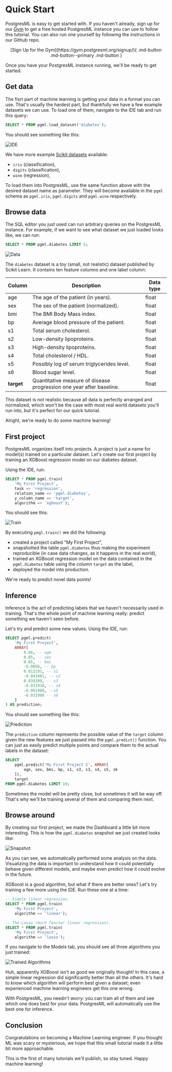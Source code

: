# Quick Start

PostgresML is easy to get started with. If you haven't already, sign up for our [Gym](https://gym.postgresml.org/signup/) to get a free hosted PostgresML instance you can use to follow this tutorial. You can also run one yourself by following the instructions in our Github repo.

<p align="center" markdown>
  [Sign Up for the Gym](https://gym.postgresml.org/signup/){ .md-button .md-button--primary .md-button }
</p>

Once you have your PostgresML instance running, we'll be ready to get started.

## Get data

The fisrt part of machine learning is getting your data in a format you can use. That's usually the hardest part, but thankfully we have a few example datasets we can use. To load one of them, navigate to the IDE tab and run this query:

```sql
SELECT * FROM pgml.load_dataset('diabetes');
```

You should see something like this:

![IDE](/gym/ide.png)

We have more example [Scikit datasets](https://scikit-learn.org/stable/datasets/toy_dataset.html) available:

- `iris` (classification),
- `digits` (classification),
- `wine` (regression),

To load them into PostgresML, use the same function above with the desired dataset name as parameter. They will become available in the `pgml` schema as `pgml.iris`, `pgml.digits` and `pgml.wine` respectively.

## Browse data

The SQL editor you just used can run arbitrary queries on the PostgresML instance. For example,
if we want to see what dataset we just loaded looks like, we can run:

```sql
SELECT * FROM pgml.diabetes LIMIT 5;
```

![Data](/gym/data.png)

The `diabetes` dataset is a toy (small, not realistic) dataset published by Scikit Learn. It contains ten feature columns and one label column:

| **Column** | **Description**                                                      | **Data type** |
|------------|----------------------------------------------------------------------|---------------|
| age        | The age of the patient (in years).                                   | float         |
| sex        | The sex of the patient (normalized).                                 | float         |
| bmi        | The BMI Body Mass index.                                             | float         |
| bp         | Average blood pressure of the patient.                               | float         |
| s1         | Total serum cholesterol.                                             | float         |
| s2         | Low-density lipoproteins.                                            | float         |
| s3         | High-density lipoproteins.                                           | float         |
| s4         | Total cholesterol / HDL.                                             | float         |
| s5         | Possibly log of serum triglycerides level.                           | float         |
| s6         | Blood sugar level.                                                   | float         |
| **target** | Quantitative measure of disease progression one year after baseline. | float         |


This dataset is not realistic because all data is perfectly arranged and normalized, which won't be the case with most real world datasets you'll run into, but it's perfect for our quick tutorial.


Alright, we're ready to do some machine learning!

## First project

PostgresML organizes itself into projects. A project is just a name for model(s) trained on a particular dataset. Let's create our first project by training an XGBoost regression model on our diabetes dataset.

Using the IDE, run:

```sql
SELECT * FROM pgml.train(
	'My First Project',
	task => 'regression',
	relation_name => 'pgml.diabetes',
	y_column_name => 'target',
	algorithm => 'xgboost');
```

You should see this:

![Train](/gym/train.png)

By executing `pmgl.train()` we did the following:

- created a project called "My First Project",
- snapshotted the table `pgml.diabetes` thus making the experiment reproducible (in case data changes, as it happens in the real world),
- trained an XGBoost regression model on the data contained in the `pgml.diabetes` table using the column `target` as the label,
- deployed the model into production.

We're ready to predict novel data points!

## Inference

Inference is the act of predicting labels that we haven't necessarily used in training. That's the whole point of machine learning really: predict something we haven't seen before.

Let's try and predict some new values. Using the IDE, run:

```sql
SELECT pgml.predict(
	'My First Project',
	ARRAY[
		0.06, -- age
		0.05, -- sex
		0.05, -- bmi
		-0.0056, -- bp
		0.012191, -- s1
		-0.043401, -- s2
		0.034309, -- s3
		-0.031938, -- s4
		-0.061988, --s5
		-0.031988 -- s6
	]
) AS prediction;
```

You should see something like this:

![Prediction](/gym/predict.png)

The `prediction` column represents the possible value of the `target` column given the new features we just passed into the `pgml.predict()` function. You can just as easily predict multiple points and compare them to the actual labels in the dataset:

```sql
SELECT
	pgml.predict('My First Project 2', ARRAY[
		age, sex, bmi, bp, s1, s3, s3, s4, s5, s6
	]),
    target
FROM pgml.diabetes LIMIT 10;
```

Sometimes the model will be pretty close, but sometimes it will be way off. That's why we'll be training several of them and comparing them next.

## Browse around

By creating our first project, we made the Dashboard a little bit more interesting. This is how the `pgml.diabetes` snapshot we just created looks like:

![Snapshot](/gym/snapshot.png)

As you can see, we automatically performed some analysis on the data. Visualizing the data is important to understand how it could potentially behave given different models, and maybe even predict how it could evolve in the future.

XGBoost is a good algorithm, but what if there are better ones? Let's try training a few more using the IDE. Run these one at a time:

```sql
-- Simple linear regression.
SELECT * FROM pgml.train(
	'My First Project',
	algorithm => 'linear');

-- The Lasso (much fancier linear regression).
SELECT * FROM pgml.train(
	'My First Project',
	algorithm => 'lasso'); 
```

If you navigate to the Models tab, you should see all three algorithms you just trained:

![Trained Algorithms](/gym/trained_models.png)

Huh, apparently XGBoost isn't as good we originally thought! In this case, a simple linear regression did significantly better than all the others. It's hard to know which algorithm will perform best given a dataset; even experienced machine learning engineers get this one wrong.

With PostgresML, you needn't worry: you can train all of them and see which one does best for your data. PostgresML will automatically use the best one for inference.

## Conclusion

Congratulations on becoming a Machine Learning engineer. If you thought ML was scary or mysterious, we hope that this small tutorial made it a little bit more approachable.

This is the first of many tutorials we'll publish, so stay tuned. Happy machine learning!
